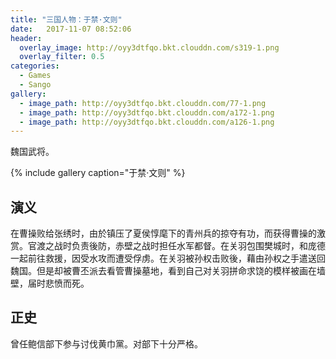 ```yaml
---
title: "三国人物：于禁·文则"
date:   2017-11-07 08:52:06
header:
  overlay_image: http://oyy3dtfqo.bkt.clouddn.com/s319-1.png
  overlay_filter: 0.5
categories:
  - Games
  - Sango
gallery:
  - image_path: http://oyy3dtfqo.bkt.clouddn.com/77-1.png
  - image_path: http://oyy3dtfqo.bkt.clouddn.com/a172-1.png
  - image_path: http://oyy3dtfqo.bkt.clouddn.com/a126-1.png
---
```


魏国武将。

{% include gallery caption="于禁·文则" %}

## 演义

在曹操败给张绣时，由於镇压了夏侯惇麾下的青州兵的掠夺有功，而获得曹操的激赏。官渡之战时负责後防，赤壁之战时担任水军都督。在关羽包围樊城时，和庞德一起前往救援，因受水攻而遭受俘虏。在关羽被孙权击败後，藉由孙权之手遣送回魏国。但是却被曹丕派去看管曹操墓地，看到自己对关羽拼命求饶的模样被画在墙壁，届时悲愤而死。

## 正史

曾任鲍信部下参与讨伐黄巾黨。对部下十分严格。